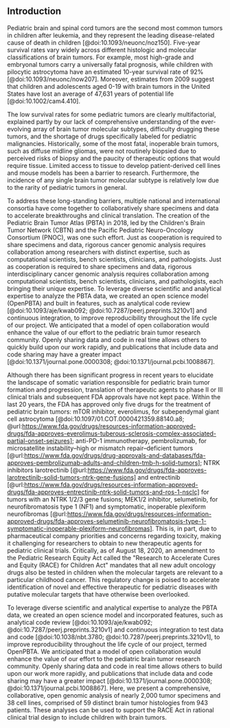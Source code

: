 ## Introduction

Pediatric brain and spinal cord tumors are the second most common tumors in children after leukemia, and they represent the leading disease-related cause of death in children [@doi:10.1093/neuonc/noz150]. 
Five-year survival rates vary widely across different histologic and molecular classifications of brain tumors.
For example, most high-grade and embryonal tumors carry a universally fatal prognosis, while children with pilocytic astrocytoma have an estimated 10-year survival rate of 92% [@doi:10.1093/neuonc/now207]. 
Moreover, estimates from 2009 suggest that children and adolescents aged 0-19 with brain tumors in the United States have lost an average of 47,631 years of potential life [@doi:10.1002/cam4.410].

The low survival rates for some pediatric tumors are clearly multifactorial, explained partly by our lack of comprehensive understanding of the ever-evolving array of brain tumor molecular subtypes, difficulty drugging these tumors, and the shortage of drugs specifically labeled for pediatric malignancies. 
Historically, some of the most fatal, inoperable brain tumors, such as diffuse midline gliomas, were not routinely biopsied due to perceived risks of biopsy and the paucity of therapeutic options that would require tissue. 
Limited access to tissue to develop patient-derived cell lines and mouse models has been a barrier to research. 
Furthermore, the incidence of any single brain tumor molecular subtype is relatively low due to the rarity of pediatric tumors in general. 

To address these long-standing barriers, multiple national and international consortia have come together to collaboratively share specimens and data to accelerate breakthroughs and clinical translation.
The creation of the Pediatric Brain Tumor Atlas (PBTA) in 2018, led by the Children's Brain Tumor Network (CBTN) and the Pacific Pediatric Neuro-Oncology Consortium (PNOC), was one such effort.
Just as cooperation is required to share specimens and data, rigorous cancer genomic analysis requires collaboration among researchers with distinct expertise, such as computational scientists, bench scientists, clinicians, and pathologists.
Just as cooperation is required to share specimens and data, rigorous interdisciplinary cancer genomic analysis requires collaboration among computational scientists, bench scientists, clinicians, and pathologists, each bringing their unique expertise.
To leverage diverse scientific and analytical expertise to analyze the PBTA data, we created an open science model (OpenPBTA) and built in features, such as analytical code review [@doi:10.1093/aje/kwab092; @doi:10.7287/peerj.preprints.3210v1] and continuous integration, to improve reproducibility throughout the life cycle of our project.
We anticipated that a model of open collaboration would enhance the value of our effort to the pediatric brain tumor research community. 
Openly sharing data and code in real time allows others to quickly build upon our work rapidly, and publications that include data and code sharing may have a greater impact [@doi:10.1371/journal.pone.0000308; @doi:10.1371/journal.pcbi.1008867].

Although there has been significant progress in recent years to elucidate the landscape of somatic variation responsible for pediatric brain tumor formation and progression, translation of therapeutic agents to phase II or III clinical trials and subsequent FDA approvals have not kept pace.
Within the last 20 years, the FDA has approved only five drugs for the treatment of pediatric brain tumors: mTOR inhibitor, everolimus, for subependymal giant cell astrocytoma [@doi:10.1097/01.COT.0000421359.88140.a8; @url:https://www.fda.gov/drugs/resources-information-approved-drugs/fda-approves-everolimus-tuberous-sclerosis-complex-associated-partial-onset-seizures]; anti-PD-1 immunotherapy, pembrolizumab, for microsatellite instability–high or mismatch repair–deficient tumors [@url:https://www.fda.gov/drugs/drug-approvals-and-databases/fda-approves-pembrolizumab-adults-and-children-tmb-h-solid-tumors]; NTRK inhibitors larotrectinib [@url:https://www.fda.gov/drugs/fda-approves-larotrectinib-solid-tumors-ntrk-gene-fusions] and entrectinib [@url:https://www.fda.gov/drugs/resources-information-approved-drugs/fda-approves-entrectinib-ntrk-solid-tumors-and-ros-1-nsclc] for tumors with an NTRK 1/2/3 gene fusions; MEK1/2 inhibitor, selumetinib, for neurofibromatosis type 1 (NF1) and symptomatic, inoperable plexiform neurofibromas [@url:https://www.fda.gov/drugs/resources-information-approved-drugs/fda-approves-selumetinib-neurofibromatosis-type-1-symptomatic-inoperable-plexiform-neurofibromas].
This is, in part, due to pharmaceutical company priorities and concerns regarding toxicity, making it challenging for researchers to obtain to new therapeutic agents for pediatric clinical trials.
Critically, as of August 18, 2020, an amendment to the Pediatric Research Equity Act called the "Research to Accelerate Cures and Equity (RACE) for Children Act" mandates that all new adult oncology drugs also be tested in children when the molecular targets are relevant to a particular childhood cancer.
This regulatory change is poised to accelerate identification of novel and effective therapeutic for pediatric diseases with putative molecular targets that have otherwise been overlooked.

To leverage diverse scientific and analytical expertise to analyze the PBTA data, we created an open science model and incorporated features, such as analytical code review [@doi:10.1093/aje/kwab092; @doi:10.7287/peerj.preprints.3210v1] and continuous integration to test data and code [@doi:10.1038/nbt.3780; @doi:10.7287/peerj.preprints.3210v1], to improve reproducibility throughout the life cycle of our project, termed OpenPBTA.
We anticipated that a model of open collaboration would enhance the value of our effort to the pediatric brain tumor research community. 
Openly sharing data and code in real time allows others to build upon our work more rapidly, and publications that include data and code sharing may have a greater impact [@doi:10.1371/journal.pone.0000308; @doi:10.1371/journal.pcbi.1008867].
Here, we present a comprehensive, collaborative, open genomic analysis of nearly 2,000 tumor specimens and 38 cell lines, comprised of 59 distinct brain tumor histologies from 943 patients. 
These analyses can be used to support the RACE Act in rational clinical trial design to include children with brain tumors.

